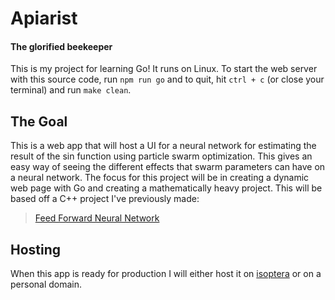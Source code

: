# Apiarist
#### The glorified beekeeper
This is my project for learning Go! It runs on Linux. To start the web server with this source code, run `npm run go` and to quit, hit `ctrl + c` (or close your terminal) and run `make clean`.

## The Goal
This is a web app that will host a UI for a neural network for estimating the result of the sin function using particle swarm optimization. This gives an easy way of seeing the different effects that swarm parameters can have on a neural network. The focus for this project will be in creating a dynamic web page with Go and creating a mathematically heavy project. This will be based off a C++ project I've previously made: 
> [Feed Forward Neural Network](https://github.com/Clayal10/feed_forward_nn)


## Hosting
When this app is ready for production I will either host it on [isoptera](https://isoptera.lcsc.edu/~cshumaker) or on a personal domain.
